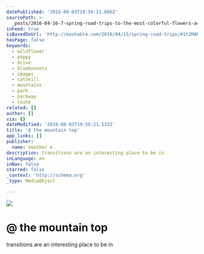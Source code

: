 ```yaml
---
datePublished: '2016-08-03T19:56:21.866Z'
sourcePath: >-
  _posts/2016-04-16-7-spring-road-trips-to-the-most-colorful-flowers-across-amer.md
inFeed: true
isBasedOnUrl: 'http://mashable.com/2016/04/15/spring-road-trips/#1t2MANqDGPqa'
hasPage: false
keywords:
  - wildflower
  - poppy
  - drive
  - bluebonnets
  - images
  - catskill
  - mountains
  - park
  - parkway
  - route
related: []
author: []
via: {}
dateModified: '2016-08-03T19:56:21.533Z'
title: '@ the mountain top'
app_links: []
publisher:
  name: heather e
description: transitions are an interesting place to be in
inLanguage: en
inNav: false
starred: false
_context: 'http://schema.org'
_type: MediaObject

---
```

![](https://the-grid-user-content.s3-us-west-2.amazonaws.com/dc2324d7-d733-4f19-973c-1151d19f5e52.jpg)

# @ the mountain top

transitions are an interesting place to be in
